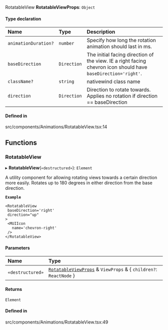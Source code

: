 RotatableView
**RotatableViewProps**: `Object`

#### Type declaration

| Name | Type | Description |
| :------ | :------ | :------ |
| `animationDuration?` | `number` | Specify how long the rotation animation should last in ms. |
| `baseDirection` | `Direction` | The initial facing direction of the view. IE a right facing chevron icon should have `baseDirection='right'`. |
| `className?` | `string` | nativewind class name |
| `direction` | `Direction` | Direction to rotate towards. Applies no rotation if direction == baseDirection |

#### Defined in

src/components/Animations/RotatableView.tsx:14

## Functions

### RotatableView

▸ **RotatableView**(`«destructured»`): `Element`

A utility component for allowing rotating views towards a certain direction more easily. Rotates up to 180 degrees in either direction from the base direction.

**`Example`**

```tsx
<RotatableView
 baseDirection='right'
 direction="up"
>
 <MUIIcon
   name='chevron-right'
 />
</RotatableView>
```

#### Parameters

| Name | Type |
| :------ | :------ |
| `«destructured»` | [`RotatableViewProps`](Animations_RotatableView.md#rotatableviewprops) & `ViewProps` & { `children?`: `ReactNode`  } |

#### Returns

`Element`

#### Defined in

src/components/Animations/RotatableView.tsx:49